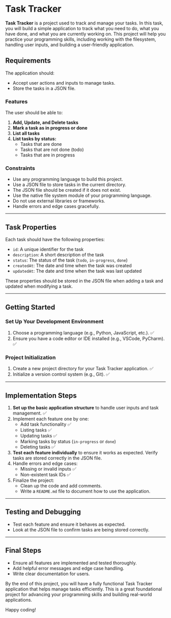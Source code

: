 # Task Tracker

**Task Tracker** is a project used to track and manage your tasks. In this task, you will build a simple application to track what you need to do, what you have done, and what you are currently working on. This project will help you practice your programming skills, including working with the filesystem, handling user inputs, and building a user-friendly application.

## Requirements

The application should:
- Accept user actions and inputs to manage tasks.
- Store the tasks in a JSON file.

### Features
The user should be able to:
1. **Add, Update, and Delete tasks**
2. **Mark a task as in progress or done**
3. **List all tasks**
4. **List tasks by status:**
   - Tasks that are done
   - Tasks that are not done (todo)
   - Tasks that are in progress

### Constraints
- Use any programming language to build this project.
- Use a JSON file to store tasks in the current directory.
- The JSON file should be created if it does not exist.
- Use the native file system module of your programming language.
- Do not use external libraries or frameworks.
- Handle errors and edge cases gracefully.

---

## Task Properties

Each task should have the following properties:

- `id`: A unique identifier for the task
- `description`: A short description of the task
- `status`: The status of the task (`todo`, `in-progress`, `done`)
- `createdAt`: The date and time when the task was created
- `updatedAt`: The date and time when the task was last updated

These properties should be stored in the JSON file when adding a task and updated when modifying a task.

---

## Getting Started

### Set Up Your Development Environment
1. Choose a programming language (e.g., Python, JavaScript, etc.). ✅
2. Ensure you have a code editor or IDE installed (e.g., VSCode, PyCharm). ✅

### Project Initialization
1. Create a new project directory for your Task Tracker application. ✅
2. Initialize a version control system (e.g., Git). ✅

---

## Implementation Steps

1. **Set up the basic application structure** to handle user inputs and task management. ✅
2. Implement each feature one by one:
   - Add task functionality ✅
   - Listing tasks ✅
   - Updating tasks ✅
   - Marking tasks by status (`in-progress` or `done`)
   - Deleting tasks ✅
3. **Test each feature individually** to ensure it works as expected. Verify tasks are stored correctly in the JSON file.
4. Handle errors and edge cases:
   - Missing or invalid inputs ✅
   - Non-existent task IDs ✅
5. Finalize the project:
   - Clean up the code and add comments.
   - Write a `README.md` file to document how to use the application.

---

## Testing and Debugging

- Test each feature and ensure it behaves as expected.
- Look at the JSON file to confirm tasks are being stored correctly.

---

## Final Steps

- Ensure all features are implemented and tested thoroughly.
- Add helpful error messages and edge case handling.
- Write clear documentation for users.

By the end of this project, you will have a fully functional Task Tracker application that helps manage tasks efficiently. This is a great foundational project for advancing your programming skills and building real-world applications.

Happy coding!
